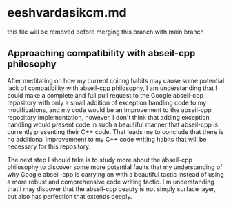 # eeshvardasikcm.md
this file will be removed before merging this branch with main branch

## Approaching compatibility with abseil-cpp philosophy
After meditating on how my current coinng habits may cause some
potential lack of compatibility with abseil-cpp philosophy,
I am understanding that I could make a complete and full
pull request to the Google abseil-cpp repository with only a
small addition of exception handling code to my modifications, and 
my code would be an improvement to the abseil-cpp repository implementation,
however, I don't think that adding exception handling would present
code in such a beautiful manner that abseil-cpp is currently 
presenting their C++ code. That leads me to conclude that there is
no additional improvemnent to my C++ code writing habits that will
be necessary for this repository.

The next step I should take is to
study more about the abseil-cpp philosophy to discover some more
potential faults that my understanding of why Google abseil-cpp is
carrying on with a beautiful tactic instead of using a more robust
and comprehensive code writing tactic. I'm understanding that I may
discover that the abseil-cpp beauty is not simply surface layer, but
also has perfection that extends deeply.
